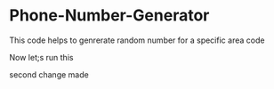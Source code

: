# Phone-Number-Generator

This code helps to genrerate random number for a specific area code 

Now let;s run this

second change made
